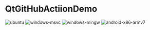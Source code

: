 # QtGitHubActiionDemo

![ubuntu](https://github.com/qsaker/QtGitHubActiionDemo/workflows/ubuntu/badge.svg)
![windows-msvc](https://github.com/qsaker/QtGitHubActionDemo/workflows/windows-msvc/badge.svg)
![windows-mingw](https://github.com/qsaker/QtGitHubActionDemo/workflows/windows-mingw/badge.svg)
![android-x86-armv7](https://github.com/qsaker/QtGitHubActionDemo/workflows/android-x86-armv7/badge.svg)

